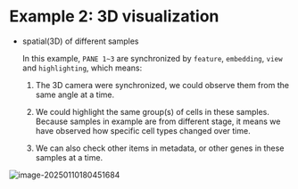 # Example 2: 3D visualization

- spatial(3D) of different samples

  In this example, `PANE 1~3` are synchronized by `feature`, `embedding`, `view` and `highlighting`, which means:

  1. The 3D camera were synchronized, we could observe them from the same angle at a time.

  2. We could highlight the same group(s) of cells in these samples. Because samples in example are from different stage, it means we have observed how specific cell types changed over time.
  3. We can also check other items in metadata, or other genes in these samples at a time.

![image-20250110180451684](https://pic-md-1259550128.cos.ap-nanjing.myqcloud.com/image-20250110180451684.png)